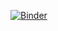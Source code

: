 [![Binder](https://mybinder.org/badge_logo.svg)](https://mybinder.org/v2/gh/jserranohidalgo/PyjamaParty/binder?filepath=%2Fnotebooks%2FProblemasMatematicas1.ipynb)
